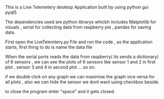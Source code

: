This is a Live Telemetery desktop Application built by using python gui pyqt5 

The dependencies used are python librarys whicbh includes Matplotlib for visuals , serial for collecting data from raspberry pie , pandas for saving data.

First open the LiveTelemtery.py File and run the code , as the application starts, first thing to do is name the data file

When the serial ports reads the data from raspberry( its sends a dictionary) of 6 sensors , we can see the plots of 6 sensors like sensor 1 and 2 in first plot , sensor 3 and 4 in second plot ... so on.

if we double click on any graph we can maximise the graph vice versa for all plots , also we can hide the sensor we dont want using checkbox beside.

to close the program enter "space" and it gets closed.
